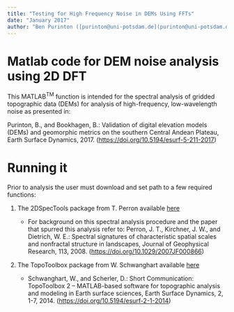 ```yaml
---
title: "Testing for High Frequency Noise in DEMs Using FFTs"
date: "January 2017"
author: "Ben Purinton ([purinton@uni-potsdam.de](purinton@uni-potsdam.de))"
---
```


# Matlab code for DEM noise analysis using 2D DFT

This MATLAB<sup>TM</sup> function is intended for the spectral analysis of gridded topographic data (DEMs) for analysis of high-frequency, low-wavelength noise as presented in:

Purinton, B., and Bookhagen, B.: Validation of digital elevation models (DEMs) and geomorphic metrics on the southern Central Andean Plateau, Earth Surface Dynamics, 2017.
(https://doi.org/10.5194/esurf-5-211-2017)

# Running it

Prior to analysis the user must download and set path to a few required functions:

1. The 2DSpecTools package from T. Perron available [here](http://web.mit.edu/perron/www/downloads.html)
    * For background on this spectral analysis procedure and the paper that spurred this analysis refer to: Perron, J. T., Kirchner, J. W., and Dietrich, W. E.: Spectral signatures of characteristic spatial scales and nonfractal structure in landscapes, Journal of Geophysical Research, 113, 2008. (https://doi.org/10.1029/2007JF000866)

2. The TopoToolbox package from W. Schwanghart available [here](https://github.com/csdms-contrib/topotoolbox)
    * Schwanghart, W., and Scherler, D.: Short Communication: TopoToolbox 2 – MATLAB-based software for topographic analysis and modeling in Earth surface sciences, Earth Surface Dynamics, 2, 1-7, 2014. (https://doi.org/10.5194/esurf-2-1-2014)


